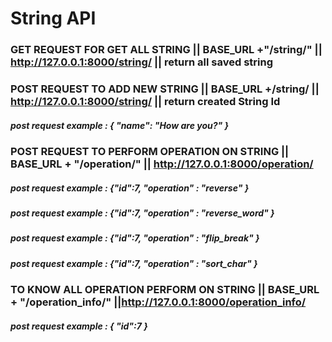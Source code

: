 # String API

### GET REQUEST FOR GET ALL STRING  || BASE_URL +"/string/" || http://127.0.0.1:8000/string/ || return all saved string

### POST REQUEST TO ADD NEW STRING || BASE_URL +/string/ || http://127.0.0.1:8000/string/  || return created String Id
##### post request example : { "name": "How are you?" }


### POST REQUEST TO PERFORM OPERATION ON STRING  || BASE_URL + "/operation/" || http://127.0.0.1:8000/operation/ 
##### post request example : {"id":7, "operation" : "reverse" }
##### post request example : {"id":7, "operation" : "reverse_word" }
##### post request example : {"id":7, "operation" : "flip_break" }
##### post request example : {"id":7, "operation" : "sort_char" }


### TO KNOW ALL OPERATION PERFORM ON STRING || BASE_URL + "/operation_info/" ||http://127.0.0.1:8000/operation_info/
#####  post request example : { "id":7 }
